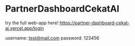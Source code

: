 # PartnerDashboardCekatAI

try the full web-app here!
https://partner-dashboard-cekat-ai.vercel.app/login

username: test@mail.com
password: 123456
